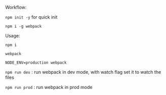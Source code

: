 
Workflow:

`npm init -y` for quick init

`npm i -g webpack`

Usage:

`npm i`

`webpack`

`NODE_ENV=production webpack`

`npm run dev`   : run webpack in dev mode, with watch flag set it to watch the files

`npm run prod`  : run webpack in prod mode
